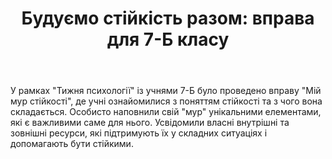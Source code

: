 ﻿---
title: "Будуємо стійкість разом: вправа для 7-Б класу"
---

У рамках "Тижня психології" із учнями 7-Б було проведено вправу "Мій мур стійкості", де учні ознайомилися з поняттям стійкості та з чого вона складається. Особисто наповнили свій "мур" унікальними елементами, які є важливими саме для нього. Усвідомили власні внутрішні та зовнішні ресурси, які підтримують їх у складних ситуаціях і допомагають бути стійкими.

<slideshow />